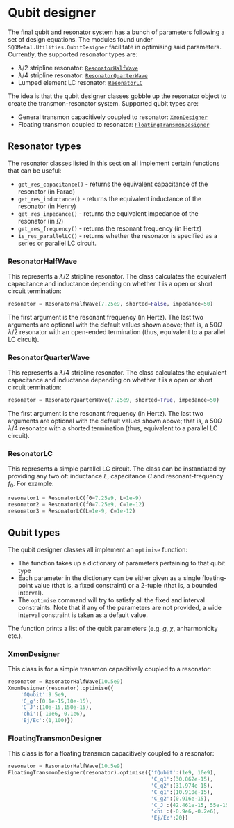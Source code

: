 # Qubit designer

The final qubit and resonator system has a bunch of parameters following a set of design equations. The modules found under `SQDMetal.Utilities.QubitDesigner` facilitate in optimising said parameters. Currently, the supported resonator types are:

- $\lambda/2$ stripline resonator: [`ResonatorHalfWave`](#resonatorhalfwave)
- $\lambda/4$ stripline resonator: [`ResonatorQuarterWave`](#resonatorquarterwave)
- Lumped element LC resonator: [`ResonatorLC`](#resonatorlc)

The idea is that the qubit designer classes gobble up the resonator object to create the transmon-resonator system. Supported qubit types are:

- General transmon capacitively coupled to resonator: [`XmonDesigner`](#xmondesigner)
- Floating transmon coupled to resonator: [`FloatingTransmonDesigner`](#floatingtransmondesigner)

## Resonator types

The resonator classes listed in this section all implement certain functions that can be useful:

- `get_res_capacitance()` - returns the equivalent capacitance of the resonator (in Farad)
- `get_res_inductance()` - returns the equivalent inductance of the resonator (in Henry)
- `get_res_impedance()` - returns the equivalent impedance of the resonator (in $\Omega$)
- `get_res_frequency()` - returns the resonant frequency (in Hertz)
- `is_res_parallelLC()` - returns whether the resonator is specified as a series or parallel LC circuit.


### ResonatorHalfWave

This represents a $\lambda/2$ stripline resonator. The class calculates the equivalent capacitance and inductance depending on whether it is a open or short circuit termination:

```python
resonator = ResonatorHalfWave(7.25e9, shorted=False, impedance=50)
```

The first argument is the resonant frequency (in Hertz). The last two arguments are optional with the default values shown above; that is, a $50\Omega$ $\lambda/2$ resonator with an open-ended termination (thus, equivalent to a parallel LC circuit).

### ResonatorQuarterWave

This represents a $\lambda/4$ stripline resonator. The class calculates the equivalent capacitance and inductance depending on whether it is a open or short circuit termination:

```python
resonator = ResonatorQuarterWave(7.25e9, shorted=True, impedance=50)
```

The first argument is the resonant frequency (in Hertz). The last two arguments are optional with the default values shown above; that is, a $50\Omega$ $\lambda/4$ resonator with a shorted termination (thus, equivalent to a parallel LC circuit).

### ResonatorLC

This represents a simple parallel LC circuit. The class can be instantiated by providing any two of: inductance $L$, capacitance $C$ and resonant-frequency $f_0$. For example:

```python
resonator1 = ResonatorLC(f0=7.25e9, L=1e-9)
resonator2 = ResonatorLC(f0=7.25e9, C=1e-12)
resonator3 = ResonatorLC(L=1e-9, C=1e-12)
```

## Qubit types

The qubit designer classes all implement an `optimise` function:

- The function takes up a dictionary of parameters pertaining to that qubit type
- Each parameter in the dictionary can be either given as a single floating-point value (that is, a fixed constraint) or a 2-tuple (that is, a bounded interval).
- The `optimise` command will try to satisfy all the fixed and interval constraints. Note that if any of the parameters are not provided, a wide interval constraint is taken as a default value.

The function prints a list of the qubit parameters (e.g. $g$, $\chi$, anharmonicity etc.).

### XmonDesigner

This class is for a simple transmon capacitively coupled to a resonator:

```python
resonator = ResonatorHalfWave(10.5e9)
XmonDesigner(resonator).optimise({
    'fQubit':9.5e9,
    'C_g':(0.1e-15,10e-15),
    'C_J':(10e-15,150e-15),
    'chi':(-10e6,-0.1e6),
    'Ej/Ec':(1,100)})
```

### FloatingTransmonDesigner

This class is for a floating transmon capacitively coupled to a resonator:

```python
resonator = ResonatorHalfWave(10.5e9)
FloatingTransmonDesigner(resonator).optimise({'fQubit':(1e9, 10e9), 
                                              'C_q1':(30.862e-15),
                                              'C_q2':(31.974e-15),
                                              'C_g1':(10.910e-15),
                                              'C_g2':(0.916e-15),
                                              'C_J':(42.461e-15, 55e-15),
                                              'chi':(-0.9e6,-0.2e6),
                                              'Ej/Ec':20})
```

